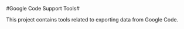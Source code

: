 #Google Code Support Tools#

This project contains tools related to exporting data from Google Code.

